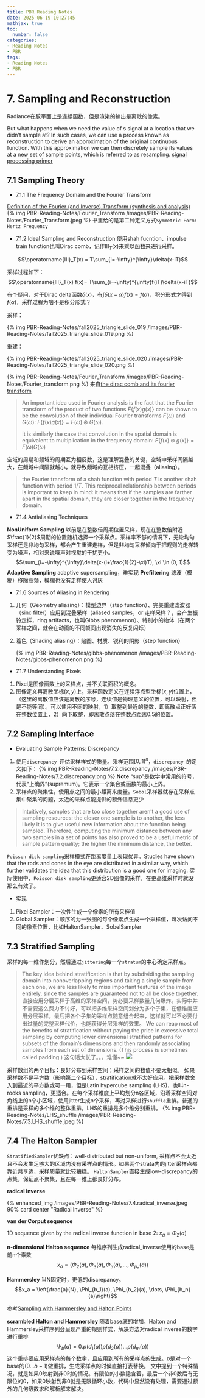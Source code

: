 ```yaml
---
title: PBR Reading Notes
date: 2025-06-19 10:27:45
mathjax: true
toc:
  number: false
categories:
- Reading Notes
- PBR
tags: 
- Reading Notes
- PBR
---
```


# 7. Sampling and Reconstruction

Radiance在胶平面上是连续函数，但是渲染的输出是离散的像素。

 But what happens when we need the value of s signal at a location that we didn’t sample at?  In such cases, we can use a process known as reconstruction to derive an approximation of the original continuous function. With this approximation we can then discretely sample its values at a new set of sample points, which is referred to as resampling.
[signal processing primer](https://therealmjp.github.io/posts/signal-processing-primer/)


## 7.1 Sampling Theory

- 7.1.1 The Frequency Domain and the Fourier Transform

[Definition of the Fourier (and Inverse) Transform (synthesis and analysis)](https://lpsa.swarthmore.edu/Fourier/Xforms/FXformIntro.html)
{% img PBR-Reading-Notes/Fourier_Transform /images/PBR-Reading-Notes/Fourier_Transform.jpeg %}
书里给的是第二种定义方式`Symmetric Form: Hertz Frequency`

- 7.1.2 Ideal Sampling and Reconstruction
使用shah fucntion、impulse train function也叫Dirac comb，记作$\operatorname{III}_T(x)$来乘以函数来进行采样。

$$\operatorname{III}_T(x) = T\sum_{i=-\infty}^{\infty}\delta(x-iT)$$

采样过程如下：
$$\operatorname{III}_T(x) f(x)= T\sum_{i=-\infty}^{\infty}f(iT)\delta(x-iT)$$

有个疑问，对于Dirac delta函数$\delta(x)$，有$\int{\delta(x - \alpha)}f(x) = f(\alpha)$，积分形式才得到$f(\alpha)$，采样过程为啥不是积分形式？

采样：
<!-- https://15462.courses.cs.cmu.edu/fall2015/lecture/triangle/slide_019 -->
{% img PBR-Reading-Notes/fall2025_triangle_slide_019 /images/PBR-Reading-Notes/fall2025_triangle_slide_019.png %} 

重建：
<!-- https://15462.courses.cs.cmu.edu/fall2015/lecture/triangle/slide_020 -->
{% img PBR-Reading-Notes/fall2025_triangle_slide_020 /images/PBR-Reading-Notes/fall2025_triangle_slide_020.png %}


{% img PBR-Reading-Notes/Fourier_Transform /images/PBR-Reading-Notes/Fourier_transform.png %}
来自[the dirac comb and its fourier transform](https://dspillustrations.com/pages/posts/misc/the-dirac-comb-and-its-fourier-transform.html)

> An important idea used in Fourier analysis is the fact that the Fourier transform of the product of two functions $F\{f(x)g(x)\}$ can be shown to be the convolution of their individual Fourier transforms $F(\omega)$ and $G(\omega)$: $F\{f(x)g(x)\} = F(\omega) \circledast G(\omega)$.
>
> It is similarly the case that convolution in the spatial domain is equivalent to multiplication in the frequency domain: $F\{f(x) \circledast g(x)\} = F(\omega)G(\omega)$

空域的周期和频域的周期互为相反数，这是理解混叠的关键，空域中采样间隔越大，在频域中间隔就越小，就导致频域的互相挤压，一起混叠（aliasing）。

> the Fourier transform of a shah function with period $T$ is another shah function with period $1/T$. This reciprocal relationship between periods is important to keep in mind: it means that if the samples are farther apart in the spatial domain, they are closer together in the frequency domain.

- 7.1.4 Antialiasing Techniques

**NonUniform Sampling** 以前是在整数倍周期位置采样，现在在整数倍附近$\frac{1}{2}$周期的位置随机选择一个采样点。采样率不够的情况下，无论均匀采样还是非均匀采样，都会产生重建走样，但是非均匀采样倾向于把规则的走样转变为噪声，相对来说噪声对视觉的干扰更小。
  $$\sum_{i=-\infty}^{\infty}\delta(x-(i+\frac{1}{2}-\xi)T), \xi \in (0, 1)$$
**Adaptive Sampling** adaptive supersampling，难实现
**Prefiltering** 滤波（模糊）移除高频，模糊也没有走样使人讨厌
- 7.1.6 Sources of Aliasing in Rendering
1. 几何（Geometry aliasing）：模型边界（step function）、完美重建滤波器（sinc filter）应用到混叠采样（aliased samples，or 走样采样？，会产生振铃走样，ring artifacts，也叫Gibbs phenomenon）、特别小的物体（在两个采样之间，就会在动画的不同帧间出现消失的反复闪烁）
2. 着色（Shading aliasing）：贴图、材质、锐利的阴影（step function）
   
   {% img PBR-Reading-Notes/gibbs-phenomenon /images/PBR-Reading-Notes/gibbs-phenomenon.png %}

- 7.1.7 Understanding Pixels

1. Pixel是图像函数上的采样点，并不关联面积的概念。
2. 图像定义再离散坐标$(x,y)$上，采样函数定义在连续浮点型坐标$(x,y)$位置上，（这里的离散值应该是离散的序号，连续值是物理意义的位置，可以映射，但是不能等同）。可以使用不同的映射，1）取整到最近的整数，即离散点正好落在整数位置上，2）向下取整，即离散点落在整数点距离0.5的位置。

## 7.2 Sampling Interface
- Evaluating Sample Patterns: Discrepancy
1. 使用`discrepancy `评估采样样式的质量。采样范围$\left[0, 1 \right)^n$，`discrepancy `的定义如下：
   {% img PBR-Reading-Notes/7.2.discrepancy /images/PBR-Reading-Notes/7.2.discrepancy.png %}
**Note** “sup”是数学中常用的符号，代表“上确界”(supremum)。它表示一个集合或函数的最小上界。
2. 采样点的聚集性，使用点之间的最小距离来度量。`Sobol`采样器就存在采样点集中聚集的问题，太近的采样点能提供的额外信息更少

> Intuitively, samples that are too close together aren’t a good use of sampling resources: the closer one sample is to another, the less likely it is to give useful new information about the function being sampled. Therefore, computing the minimum distance between any two samples in a set of points has also proved to be a useful metric of sample pattern quality; the higher the minimum distance, the better.

`Poisson disk sampling`采样模式在距离度量上表现优异。Studies have shown that the rods and cones in the eye are distributed in a similar way, which further validates the idea that this distribution is a good one for imaging. 实际使用中，`Poisson disk sampling`更适合2D图像的采样，在更高维采样时就没那么有效了。

- 实现
1. Pixel Sampler：一次性生成一个像素的所有采样值
2. Global Sampler：顺序的为一张图的每个像素点生成一个采样值，每次访问不同的像素位置，比如HaltonSampler、SobelSampler

## 7.3 Stratified Sampling

采样的每一维作划分，然后通过`jittering`每一个`stratum`的中心确定采样点。
> The key idea behind stratification is that by subdividing the sampling domain into nonoverlapping regions and taking a single sample from each one, we are less likely to miss important features of the image entirely, since the samples are guaranteed not to all be close together.
直接应用分层采样于高维的采样空间，势必要采样数量几何爆炸。实际中并不需要这么费力不讨好，可以把多维采样空间划分为多个子集，在低维度应用分层采样，最后把各个子集的采样点随意组合起来，这样就可以不必要付出过量的完整采样代价，也能获得分层采样的效果。
> We can reap most of the benefits of stratification without paying the price in excessive total sampling by computing lower dimensional stratified patterns for subsets of the domain’s dimensions and then randomly associating samples from each set of dimensions. (This process is sometimes called padding.) 这句话太长了。。。难懂~~
![](https://pbr-book.org/3ed-2018/Sampling_and_Reconstruction/Sample%20padding.svg)

采样数组的两个目标：良好分布到采样空间；采样之间的数值不要太相似。
如果采样数不是平方数（影响第二个目标），stratification就不太好应用。把采样数舍入到最近的平方数或可一用，但是Latin hypercube sampling (LHS)，也叫n-rooks sampling，更适合。在每个采样维度上平均划分n各区域，沿着采样空间对角线上的n个小区域，使用jitter生成n个采样，再对采样进行`shuffle`重排。普通的重排是采样的多个维的整体重排，LHS的重排是多个维分别重排。
{% img PBR-Reading-Notes/LHS_shuffle /images/PBR-Reading-Notes/7.3.LHS_shuffle.jpeg %}

## 7.4 The Halton Sampler

`StratifiedSampler`优缺点：well-distributed but non-uniform, 采样点不会太近且不会发生足够大的区域内没有采样点的情形。如果两个strata内的jitter采样点都靠近共享边，采样质量就比较糟糕。
`HaltonSampler`直接生成low-discrepancy的点集，保证点不聚集，且在每一维上都良好分布。

**radical inverse**

{% enhanced_img /images/PBR-Reading-Notes/7.4.radical_inverse.jpeg 90% card center "Radical Inverse" %}

**van der Corput sequence**

1D sequence given by the radical inverse function in base 2: $x_a = \Phi_2(a)$

**n-dimensional Halton sequence**
每维序列生成radical_inverse使用的base是前n个素数
$$x_a = (\Phi_2(a), \Phi_3(a), \Phi_5(a), \dots, \Phi_{p_n}(a))$$

**Hammersley**
当N固定时，更低的discrepancy。
   $$x_a = \left(\frac{a}{N}, \Phi_{b_1}(a), \Phi_{b_2}(a), \dots, \Phi_{b_n}(a)\right)$$

参考[Sampling with Hammersley and Halton Points](https://ttwong12.github.io/papers/udpoint/udpoint.pdf)

**scrambled Halton and Hammersley**
随着base底的增加，Halton and Hammersley采样序列会呈现严重的规则样式，解决方法对radical inverse的数字进行重排
   $$\Psi_b(a) = 0.p(d_1(a))p(d_2(a))\dots p(d_m(a))$$
这个重排要应用采样点的每个数字，且应用到所有的采样点的生成。$p$是对一个base的$(0 \dots b-1)$做重排，生成采样点的时候直接打表替换。
文中提到一个特殊情况，就是如果0映射到非0时的情况。有限位的小数隐含着，最后一个非0数后有无限位的0，如果0映射到非0就是无限循环小数，代码中显然没有处理，需要通过额外的几何级数求和解析解来解决。
